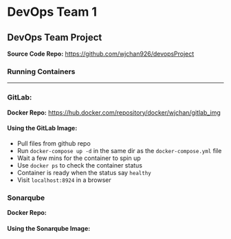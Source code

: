 # DevOps Team 1
## DevOps Team Project

**Source Code Repo:** https://github.com/wjchan926/devopsProject

### Running Containers
---

### GitLab:
**Docker Repo:** https://hub.docker.com/repository/docker/wjchan/gitlab_img

#### Using the GitLab Image:
* Pull files from github repo
* Run `docker-compose up -d` in the same dir as the `docker-compose.yml` file
* Wait a few mins for the container to spin up
* Use `docker ps` to check the container status
* Container is ready when the status say `healthy`
* Visit `localhost:8924` in a browser

### Sonarqube
**Docker Repo:**

#### Using the Sonarqube Image:

